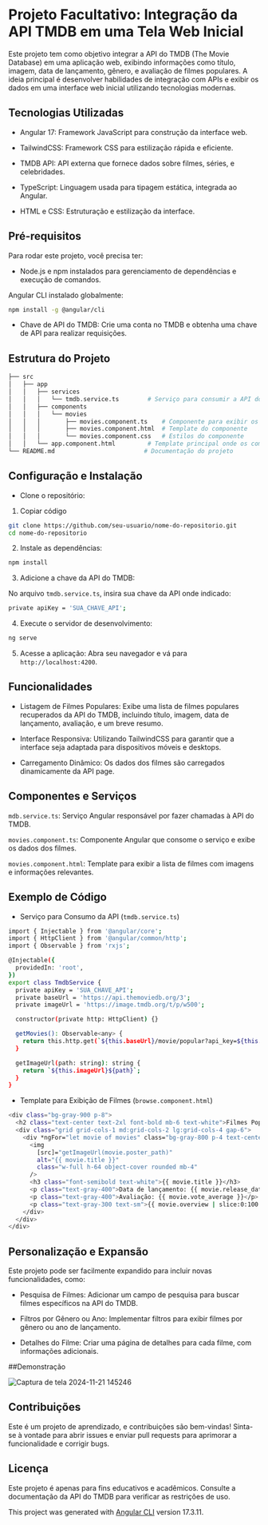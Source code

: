 # Projeto Facultativo: Integração da API TMDB em uma Tela Web Inicial

Este projeto tem como objetivo integrar a API do TMDB (The Movie Database) em uma aplicação web, exibindo informações como título, imagem, data de lançamento, gênero, e avaliação de filmes populares. A ideia principal é desenvolver habilidades de integração com APIs e exibir os dados em uma interface web inicial utilizando tecnologias modernas.


## Tecnologias Utilizadas

- Angular 17: Framework JavaScript para construção da interface web.
  
- TailwindCSS: Framework CSS para estilização rápida e eficiente.
  
- TMDB API: API externa que fornece dados sobre filmes, séries, e celebridades.
  
- TypeScript: Linguagem usada para tipagem estática, integrada ao Angular.
  
- HTML e CSS: Estruturação e estilização da interface.

## Pré-requisitos

Para rodar este projeto, você precisa ter:

- Node.js e npm instalados para gerenciamento de dependências e execução de comandos.

Angular CLI instalado globalmente:

```bash
npm install -g @angular/cli
```

- Chave de API do TMDB: Crie uma conta no TMDB e obtenha uma chave de API para realizar requisições.

## Estrutura do Projeto

```bash
├── src
│   ├── app
│   │   ├── services
│   │   │   └── tmdb.service.ts        # Serviço para consumir a API do TMDB
│   │   ├── components
│   │   │   └── movies
│   │   │       ├── movies.component.ts    # Componente para exibir os filmes
│   │   │       ├── movies.component.html  # Template do componente
│   │   │       └── movies.component.css   # Estilos do componente
│   │   └── app.component.html         # Template principal onde os componentes são inseridos
└── README.md                         # Documentação do projeto
```

## Configuração e Instalação

- Clone o repositório:

1. Copiar código

```bash
git clone https://github.com/seu-usuario/nome-do-repositorio.git
cd nome-do-repositorio
```

2. Instale as dependências:

```bash
npm install
```

3. Adicione a chave da API do TMDB:

No arquivo `tmdb.service.ts`, insira sua chave da API onde indicado:

```bash
private apiKey = 'SUA_CHAVE_API';
```

4. Execute o servidor de desenvolvimento:

```bash
ng serve
```

5. Acesse a aplicação: Abra seu navegador e vá para `http://localhost:4200`.


## Funcionalidades

- Listagem de Filmes Populares: Exibe uma lista de filmes populares recuperados da API do TMDB, incluindo título, imagem, data de lançamento, avaliação, e um breve resumo.

- Interface Responsiva: Utilizando TailwindCSS para garantir que a interface seja adaptada para dispositivos móveis e desktops.

- Carregamento Dinâmico: Os dados dos filmes são carregados dinamicamente da API page.

## Componentes e Serviços

`mdb.service.ts`: Serviço Angular responsável por fazer chamadas à API do TMDB.

`movies.component.ts`: Componente Angular que consome o serviço e exibe os dados dos filmes.

`movies.component.html`: Template para exibir a lista de filmes com imagens e informações relevantes.

## Exemplo de Código

- Serviço para Consumo da API (`tmdb.service.ts`)

```bash
import { Injectable } from '@angular/core';
import { HttpClient } from '@angular/common/http';
import { Observable } from 'rxjs';

@Injectable({
  providedIn: 'root',
})
export class TmdbService {
  private apiKey = 'SUA_CHAVE_API';
  private baseUrl = 'https://api.themoviedb.org/3';
  private imageUrl = 'https://image.tmdb.org/t/p/w500';

  constructor(private http: HttpClient) {}

  getMovies(): Observable<any> {
    return this.http.get(`${this.baseUrl}/movie/popular?api_key=${this.apiKey}`);
  }

  getImageUrl(path: string): string {
    return `${this.imageUrl}${path}`;
  }
}
```

- Template para Exibição de Filmes (`browse.component.html`)

```bash
<div class="bg-gray-900 p-8">
  <h2 class="text-center text-2xl font-bold mb-6 text-white">Filmes Populares</h2>
  <div class="grid grid-cols-1 md:grid-cols-2 lg:grid-cols-4 gap-6">
    <div *ngFor="let movie of movies" class="bg-gray-800 p-4 text-center rounded">
      <img
        [src]="getImageUrl(movie.poster_path)"
        alt="{{ movie.title }}"
        class="w-full h-64 object-cover rounded mb-4"
      />
      <h3 class="font-semibold text-white">{{ movie.title }}</h3>
      <p class="text-gray-400">Data de lançamento: {{ movie.release_date }}</p>
      <p class="text-gray-400">Avaliação: {{ movie.vote_average }}</p>
      <p class="text-gray-300 text-sm">{{ movie.overview | slice:0:100 }}...</p>
    </div>
  </div>
</div>
```

## Personalização e Expansão

Este projeto pode ser facilmente expandido para incluir novas funcionalidades, como:

- Pesquisa de Filmes: Adicionar um campo de pesquisa para buscar filmes específicos na API do TMDB.

- Filtros por Gênero ou Ano: Implementar filtros para exibir filmes por gênero ou ano de lançamento.

- Detalhes do Filme: Criar uma página de detalhes para cada filme, com informações adicionais.

##Demonstração

![Captura de tela 2024-11-21 145246](https://github.com/user-attachments/assets/4a3c0676-dd09-4c6f-a6ec-7a3218d33bbf)


## Contribuições

Este é um projeto de aprendizado, e contribuições são bem-vindas! Sinta-se à vontade para abrir issues e enviar pull requests para aprimorar a funcionalidade e corrigir bugs.

## Licença

Este projeto é apenas para fins educativos e acadêmicos. Consulte a documentação da API do TMDB para verificar as restrições de uso.

This project was generated with [Angular CLI](https://github.com/angular/angular-cli) version 17.3.11.
